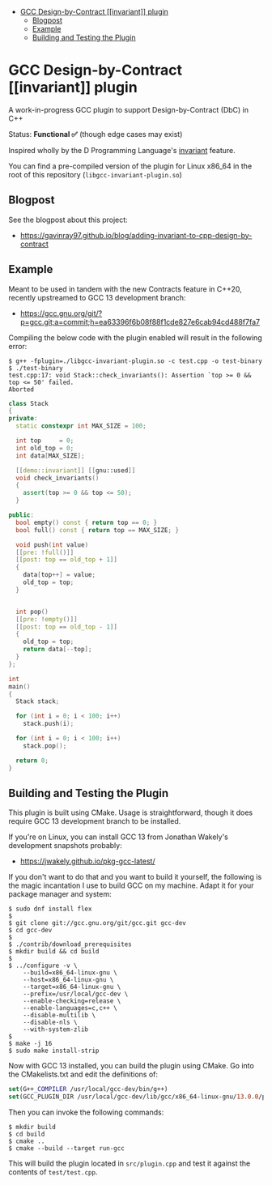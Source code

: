 - [GCC Design-by-Contract \[\[invariant\]\] plugin](#gcc-design-by-contract-invariant-plugin)
   - [Blogpost](#blogpost)
   - [Example](#example)
   - [Building and Testing the Plugin](#building-and-testing-the-plugin)

# GCC Design-by-Contract [[invariant]] plugin

A work-in-progress GCC plugin to support Design-by-Contract (DbC) in C++

Status: **Functional ✅** (though edge cases may exist)

Inspired wholly by the D Programming Language's [invariant](https://tour.dlang.org/tour/en/gems/contract-programming) feature.

You can find a pre-compiled version of the plugin for Linux x86_64 in the root of this repository (`libgcc-invariant-plugin.so`)

## Blogpost

See the blogpost about this project:

-   https://gavinray97.github.io/blog/adding-invariant-to-cpp-design-by-contract

## Example

Meant to be used in tandem with the new Contracts feature in C++20, recently upstreamed to GCC 13 development branch:

-   https://gcc.gnu.org/git/?p=gcc.git;a=commit;h=ea63396f6b08f88f1cde827e6cab94cd488f7fa7

Compiling the below code with the plugin enabled will result in the following error:

```sh-session
$ g++ -fplugin=./libgcc-invariant-plugin.so -c test.cpp -o test-binary
$ ./test-binary
test.cpp:17: void Stack::check_invariants(): Assertion `top >= 0 && top <= 50' failed.
Aborted
```

```cpp
class Stack
{
private:
  static constexpr int MAX_SIZE = 100;

  int top     = 0;
  int old_top = 0;
  int data[MAX_SIZE];

  [[demo::invariant]] [[gnu::used]]
  void check_invariants()
  {
	assert(top >= 0 && top <= 50);
  }

public:
  bool empty() const { return top == 0; }
  bool full() const { return top == MAX_SIZE; }

  void push(int value)
  [[pre: !full()]]
  [[post: top == old_top + 1]]
  {
    data[top++] = value;
    old_top = top;
  }


  int pop()
  [[pre: !empty()]]
  [[post: top == old_top - 1]]
  {
    old_top = top;
    return data[--top];
  }
};

int
main()
{
  Stack stack;

  for (int i = 0; i < 100; i++)
    stack.push(i);

  for (int i = 0; i < 100; i++)
    stack.pop();

  return 0;
}
```

## Building and Testing the Plugin

This plugin is built using CMake. Usage is straightforward, though it does require GCC 13 development branch to be installed.

If you're on Linux, you can install GCC 13 from Jonathan Wakely's development snapshots probably:

-   https://jwakely.github.io/pkg-gcc-latest/

If you don't want to do that and you want to build it yourself, the following is the magic incantation I use to build GCC on my machine. Adapt it for your package manager and system:

```sh-session
$ sudo dnf install flex
$
$ git clone git://gcc.gnu.org/git/gcc.git gcc-dev
$ cd gcc-dev
$
$ ./contrib/download_prerequisites
$ mkdir build && cd build
$
$ ../configure -v \
	--build=x86_64-linux-gnu \
	--host=x86_64-linux-gnu \
	--target=x86_64-linux-gnu \
	--prefix=/usr/local/gcc-dev \
	--enable-checking=release \
	--enable-languages=c,c++ \
	--disable-multilib \
	--disable-nls \
	--with-system-zlib
$
$ make -j 16
$ sudo make install-strip
```

Now with GCC 13 installed, you can build the plugin using CMake. Go into the CMakelists.txt and edit the definitions of:

```cmake
set(G++_COMPILER /usr/local/gcc-dev/bin/g++)
set(GCC_PLUGIN_DIR /usr/local/gcc-dev/lib/gcc/x86_64-linux-gnu/13.0.0/plugin)
```

Then you can invoke the following commands:

```sh-session
$ mkdir build
$ cd build
$ cmake ..
$ cmake --build --target run-gcc
```

This will build the plugin located in `src/plugin.cpp` and test it against the contents of `test/test.cpp`.
